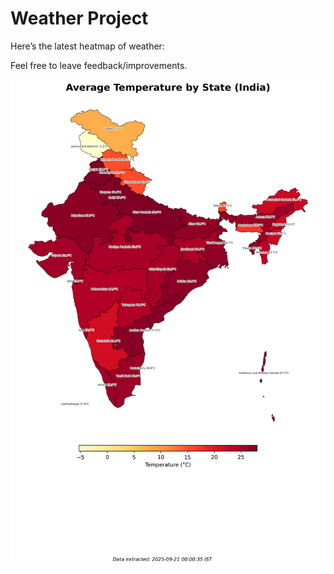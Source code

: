 # Weather Project

Here’s the latest heatmap of weather:

Feel free to leave feedback/improvements.

![India Heatmap](docs/assets/india_heatmap.png?v=CEF2CE)
